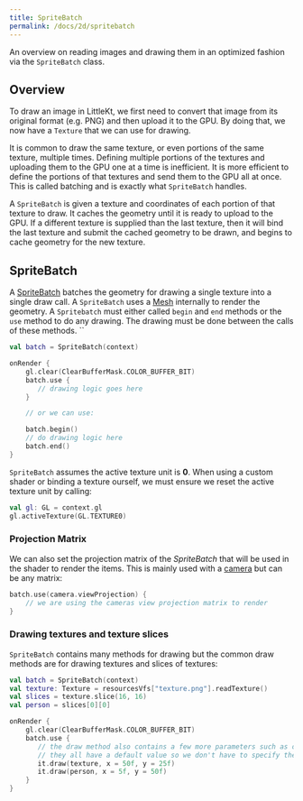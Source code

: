 ```yaml
---
title: SpriteBatch
permalink: /docs/2d/spritebatch
---
```


An overview on reading images and drawing them in an optimized fashion via the `SpriteBatch` class.

## Overview

To draw an image in LittleKt, we first need to convert that image from its original format (e.g. PNG) and then upload it to the GPU. By doing that, we now have a `Texture` that we can use for drawing.

It is common to draw the same texture, or even portions of the same texture, multiple times. Defining multiple portions of the textures and uploading them to the GPU one at a time is inefficient. It is more efficient to define the portions of that textures and send them to the GPU all at once. This is called batching and is exactly what `SpriteBatch` handles.

A `SpriteBatch` is given a texture and coordinates of each portion of that texture to draw. It caches the geometry until it is ready to upload to the GPU. If a different texture is supplied than the last texture, then it will bind the last texture and submit the cached geometry to be drawn, and begins to cache geometry for the new texture.

## SpriteBatch

A [SpriteBatch](https://github.com/littlektframework/littlekt/blob/master/core/src/commonMain/kotlin/com/lehaine/littlekt/graphics/SpriteBatch.kt) batches the geometry for drawing a single texture into a single draw call. A `SpriteBatch` uses a [Mesh](https://github.com/littlektframework/littlekt/blob/master/core/src/commonMain/kotlin/com/lehaine/littlekt/graphics/Mesh.kt) internally to render the geometry. A `Spritebatch` must either called `begin` and `end` methods or the `use` method to do any drawing. The drawing must be done between the calls of these methods.
``

```kotlin
val batch = SpriteBatch(context)

onRender {
    gl.clear(ClearBufferMask.COLOR_BUFFER_BIT)
    batch.use {
       // drawing logic goes here
    }

    // or we can use:

    batch.begin()
    // do drawing logic here
    batch.end()
}
```

`SpriteBatch` assumes the active texture unit is **0**. When using a custom shader or binding a texture ourself, we must ensure we reset the active texture unit by calling:

```kotlin
val gl: GL = context.gl
gl.activeTexture(GL.TEXTURE0)
```

### Projection Matrix

We can also set the projection matrix of the _SpriteBatch_ that will be used in the shader to render the items. This is mainly used with a [camera](/docs/2d/cameras-and-viewports) but can be any matrix:

```kotlin
batch.use(camera.viewProjection) {
    // we are using the cameras view projection matrix to render
}

```

### Drawing textures and texture slices

`SpriteBatch` contains many methods for drawing but the common draw methods are for drawing textures and slices of textures:

```kotlin
val batch = SpriteBatch(context)
val texture: Texture = resourcesVfs["texture.png"].readTexture()
val slices = texture.slice(16, 16)
val person = slices[0][0]

onRender {
    gl.clear(ClearBufferMask.COLOR_BUFFER_BIT)
    batch.use {
       // the draw method also contains a few more parameters such as origin, scale, rotation, colors, and flipping.
       // they all have a default value so we don't have to specify them.
       it.draw(texture, x = 50f, y = 25f)
       it.draw(person, x = 5f, y = 50f)
    }
}
```

